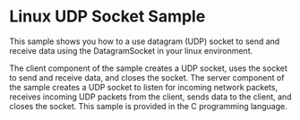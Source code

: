 # Linux UDP Socket Sample

This sample shows you how to a use datagram (UDP) socket to send and receive data using the DatagramSocket in your linux environment.

The client component of the sample creates a UDP socket, uses the socket to send and receive data, and closes the socket. The server component of the sample creates a UDP socket to listen for incoming network packets, receives incoming UDP packets from the client, sends data to the client, and closes the socket. This sample is provided in the C programming language.
